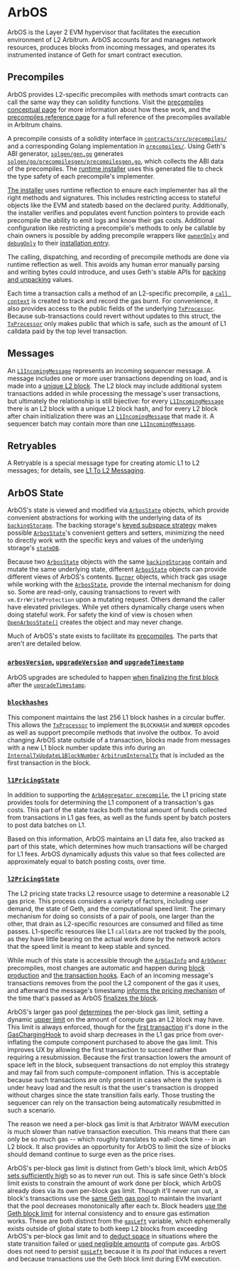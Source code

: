 # ArbOS

ArbOS is the Layer 2 EVM hypervisor that facilitates the execution environment of L2 Arbitrum. ArbOS accounts for and manages network resources, produces blocks from incoming messages, and operates its instrumented instance of Geth for smart contract execution.

## Precompiles

ArbOS provides L2-specific precompiles with methods smart contracts can call the same way they can solidity functions. Visit the [precompiles conceptual page](/build-decentralized-apps/precompiles/01-overview.md) for more information about how these work, and the [precompiles reference page](/build-decentralized-apps/precompiles/02-reference.md) for a full reference of the precompiles available in Arbitrum chains.

A precompile consists of a solidity interface in [`contracts/src/precompiles/`][nitro_precompiles_dir] and a corresponding Golang implementation in [`precompiles/`][precompiles_dir]. Using Geth's ABI generator, [`solgen/gen.go`][gen_file] generates [`solgen/go/precompilesgen/precompilesgen.go`][precompilesgen_link], which collects the ABI data of the precompiles. The [runtime installer][installer_link] uses this generated file to check the type safety of each precompile's implementer.

[The installer][installer_link] uses runtime reflection to ensure each implementer has all the right methods and signatures. This includes restricting access to stateful objects like the EVM and statedb based on the declared purity. Additionally, the installer verifies and populates event function pointers to provide each precompile the ability to emit logs and know their gas costs. Additional configuration like restricting a precompile's methods to only be callable by chain owners is possible by adding precompile wrappers like [`ownerOnly`][owneronly_link] and [`debugOnly`][debugonly_link] to their [installation entry][installation_link].

The calling, dispatching, and recording of precompile methods are done via runtime reflection as well. This avoids any human error manually parsing and writing bytes could introduce, and uses Geth's stable APIs for [packing and unpacking][packing_link] values.

Each time a transaction calls a method of an L2-specific precompile, a [`call context`][call_context_link] is created to track and record the gas burnt. For convenience, it also provides access to the public fields of the underlying [`TxProcessor`][txprocessor_link]. Because sub-transactions could revert without updates to this struct, the [`TxProcessor`][txprocessor_link] only makes public that which is safe, such as the amount of L1 calldata paid by the top level transaction.

[nitro_precompiles_dir]: https://github.com/OffchainLabs/nitro-contracts/tree/main/src/precompiles
[precompiles_dir]: https://github.com/OffchainLabs/nitro/tree/master/precompiles
[installer_link]: https://github.com/OffchainLabs/nitro/blob/bc6b52daf7232af2ca2fec3f54a5b546f1196c45/precompiles/precompile.go#L379
[installation_link]: https://github.com/OffchainLabs/nitro/blob/bc6b52daf7232af2ca2fec3f54a5b546f1196c45/precompiles/precompile.go#L403
[gen_file]: https://github.com/OffchainLabs/nitro/blob/master/solgen/gen.go
[owneronly_link]: https://github.com/OffchainLabs/nitro/blob/f11ba39cf91ee1fe1b5f6b67e8386e5efd147667/precompiles/wrapper.go#L58
[debugonly_link]: https://github.com/OffchainLabs/nitro/blob/f11ba39cf91ee1fe1b5f6b67e8386e5efd147667/precompiles/wrapper.go#L23
[precompilesgen_link]: https://github.com/OffchainLabs/nitro/blob/f11ba39cf91ee1fe1b5f6b67e8386e5efd147667/solgen/gen.go#L55
[packing_link]: https://github.com/OffchainLabs/nitro/blob/bc6b52daf7232af2ca2fec3f54a5b546f1196c45/precompiles/precompile.go#L438
[call_context_link]: https://github.com/OffchainLabs/nitro/blob/f11ba39cf91ee1fe1b5f6b67e8386e5efd147667/precompiles/context.go#L26

## Messages

An [`L1IncomingMessage`][l1incomingmessage_link] represents an incoming sequencer message. A message includes one or more user transactions depending on load, and is made into a [unique L2 block][produceblockadvanced_link]. The L2 block may include additional system transactions added in while processing the message's user transactions, but ultimately the relationship is still bijective: for every [`L1IncomingMessage`][l1incomingmessage_link] there is an L2 block with a unique L2 block hash, and for every L2 block after chain initialization there was an [`L1IncomingMessage`][l1incomingmessage_link] that made it. A sequencer batch may contain more than one [`L1IncomingMessage`][l1incomingmessage_link].

[l1incomingmessage_link]: https://github.com/OffchainLabs/nitro/blob/4ac7e9268e9885a025e0060c9ec30f9612f9e651/arbos/incomingmessage.go#L54
[produceblockadvanced_link]: https://github.com/OffchainLabs/nitro/blob/4ac7e9268e9885a025e0060c9ec30f9612f9e651/arbos/block_processor.go#L118

## Retryables

A Retryable is a special message type for creating atomic L1 to L2 messages; for details, see [L1 To L2 Messaging](/how-arbitrum-works/arbos/l1-l2-messaging.md).

## ArbOS State

ArbOS's state is viewed and modified via [`ArbosState`][arbosstate_link] objects, which provide convenient abstractions for working with the underlying data of its [`backingStorage`][backingstorage_link]. The backing storage's [keyed subspace strategy][subspace_link] makes possible [`ArbosState`][arbosstate_link]'s convenient getters and setters, minimizing the need to directly work with the specific keys and values of the underlying storage's [`stateDB`][statedb_link].

Because two [`ArbosState`][arbosstate_link] objects with the same [`backingStorage`][backingstorage_link] contain and mutate the same underlying state, different [`ArbosState`][arbosstate_link] objects can provide different views of ArbOS's contents. [`Burner`][burner_link] objects, which track gas usage while working with the [`ArbosState`][arbosstate_link], provide the internal mechanism for doing so. Some are read-only, causing transactions to revert with `vm.ErrWriteProtection` upon a mutating request. Others demand the caller have elevated privileges. While yet others dynamically charge users when doing stateful work. For safety the kind of view is chosen when [`OpenArbosState()`][openarbosstate_link] creates the object and may never change.

Much of ArbOS's state exists to facilitate its [precompiles](/build-decentralized-apps/precompiles/02-reference.md). The parts that aren't are detailed below.

[arbosstate_link]: https://github.com/OffchainLabs/nitro/blob/fa36a0f138b8a7e684194f9840315d80c390f324/arbos/arbosState/arbosstate.go#L36
[backingstorage_link]: https://github.com/OffchainLabs/nitro/blob/fa36a0f138b8a7e684194f9840315d80c390f324/arbos/storage/storage.go#L51
[statedb_link]: https://github.com/OffchainLabs/go-ethereum/blob/0ba62aab54fd7d6f1570a235f4e3a877db9b2bd0/core/state/statedb.go#L66
[subspace_link]: https://github.com/OffchainLabs/nitro/blob/fa36a0f138b8a7e684194f9840315d80c390f324/arbos/storage/storage.go#L21
[openarbosstate_link]: https://github.com/OffchainLabs/nitro/blob/fa36a0f138b8a7e684194f9840315d80c390f324/arbos/arbosState/arbosstate.go#L57
[burner_link]: https://github.com/OffchainLabs/nitro/blob/fa36a0f138b8a7e684194f9840315d80c390f324/arbos/burn/burn.go#L11

### [`arbosVersion`][arbosversion_link], [`upgradeVersion`][upgradeversion_link] and [`upgradeTimestamp`][upgradetimestamp_link]

ArbOS upgrades are scheduled to happen [when finalizing the first block][finalizeblock_link] after the [`upgradeTimestamp`][upgradetimestamp_link].

[arbosversion_link]: https://github.com/OffchainLabs/nitro/blob/fa36a0f138b8a7e684194f9840315d80c390f324/arbos/arbosState/arbosstate.go#L37
[upgradeversion_link]: https://github.com/OffchainLabs/nitro/blob/fa36a0f138b8a7e684194f9840315d80c390f324/arbos/arbosState/arbosstate.go#L38
[upgradetimestamp_link]: https://github.com/OffchainLabs/nitro/blob/fa36a0f138b8a7e684194f9840315d80c390f324/arbos/arbosState/arbosstate.go#L39
[finalizeblock_link]: https://github.com/OffchainLabs/nitro/blob/fa36a0f138b8a7e684194f9840315d80c390f324/arbos/block_processor.go#L350

### [`blockhashes`][blockhashes_link]

This component maintains the last 256 L1 block hashes in a circular buffer. This allows the [`TxProcessor`][txprocessor_link] to implement the `BLOCKHASH` and `NUMBER` opcodes as well as support precompile methods that involve the outbox. To avoid changing ArbOS state outside of a transaction, blocks made from messages with a new L1 block number update this info during an [`InternalTxUpdateL1BlockNumber`][internaltxupdatel1blocknumber_link] [`ArbitrumInternalTx`][arbitruminternaltx_link] that is included as the first transaction in the block.

[blockhashes_link]: https://github.com/OffchainLabs/nitro/blob/fa36a0f138b8a7e684194f9840315d80c390f324/arbos/blockhash/blockhash.go#L15
[internaltxupdatel1blocknumber_link]: https://github.com/OffchainLabs/nitro/blob/fa36a0f138b8a7e684194f9840315d80c390f324/arbos/internal_tx.go#L24
[arbitruminternaltx_link]: https://github.com/OffchainLabs/nitro/blob/fa36a0f138b8a7e684194f9840315d80c390f324/arbos/block_processor.go#L116
[txprocessor_link]: https://github.com/OffchainLabs/nitro/blob/fa36a0f138b8a7e684194f9840315d80c390f324/arbos/tx_processor.go#L33

### [`l1PricingState`][l1pricingstate_link]

In addition to supporting the [`ArbAggregator precompile`](/build-decentralized-apps/precompiles/02-reference.md#arbaggregator), the L1 pricing state provides tools for determining the L1 component of a transaction's gas costs. This part of the state tracks both the total amount of funds collected from transactions in L1 gas fees, as well as the funds spent by batch posters to post data batches on L1.

Based on this information, ArbOS maintains an L1 data fee, also tracked as part of this state, which determines how much transactions will be charged for L1 fees. ArbOS dynamically adjusts this value so that fees collected are approximately equal to batch posting costs, over time.

[l1pricingstate_link]: https://github.com/OffchainLabs/nitro/blob/fa36a0f138b8a7e684194f9840315d80c390f324/arbos/l1pricing/l1pricing.go#L16

### [`l2PricingState`][l2pricingstate_link]

The L2 pricing state tracks L2 resource usage to determine a reasonable L2 gas price. This process considers a variety of factors, including user demand, the state of Geth, and the computational speed limit. The primary mechanism for doing so consists of a pair of pools, one larger than the other, that drain as L2-specific resources are consumed and filled as time passes. L1-specific resources like L1 `calldata` are not tracked by the pools, as they have little bearing on the actual work done by the network actors that the speed limit is meant to keep stable and synced.

While much of this state is accessible through the [`ArbGasInfo`](/build-decentralized-apps/precompiles/02-reference.md#arbgasinfo) and [`ArbOwner`](/build-decentralized-apps/precompiles/02-reference.md#arbowner) precompiles, most changes are automatic and happen during [block production][block_production_link] and [the transaction hooks](geth#Hooks). Each of an incoming message's transactions removes from the pool the L2 component of the gas it uses, and afterward the message's timestamp [informs the pricing mechanism][notify_pricer_link] of the time that's passed as ArbOS [finalizes the block][finalizeblock_link].

ArbOS's larger gas pool [determines][maintain_limit_link] the per-block gas limit, setting a dynamic [upper limit][per_block_limit_link] on the amount of compute gas an L2 block may have. This limit is always enforced, though for the [first transaction][first_transaction_link] it's done in the [GasChargingHook](geth#GasChargingHook) to avoid sharp decreases in the L1 gas price from over-inflating the compute component purchased to above the gas limit. This improves UX by allowing the first transaction to succeed rather than requiring a resubmission. Because the first transaction lowers the amount of space left in the block, subsequent transactions do not employ this strategy and may fail from such compute-component inflation. This is acceptable because such transactions are only present in cases where the system is under heavy load and the result is that the user's transaction is dropped without charges since the state transition fails early. Those trusting the sequencer can rely on the transaction being automatically resubmitted in such a scenario.

The reason we need a per-block gas limit is that Arbitrator WAVM execution is much slower than native transaction execution. This means that there can only be so much gas -- which roughly translates to wall-clock time -- in an L2 block. It also provides an opportunity for ArbOS to limit the size of blocks should demand continue to surge even as the price rises.

ArbOS's per-block gas limit is distinct from Geth's block limit, which ArbOS [sets sufficiently high][geth_pool_set_link] so as to never run out. This is safe since Geth's block limit exists to constrain the amount of work done per block, which ArbOS already does via its own per-block gas limit. Though it'll never run out, a block's transactions use the [same Geth gas pool][same_geth_pool_link] to maintain the invariant that the pool decreases monotonically after each tx. Block headers [use the Geth block limit][use_geth_pool_link] for internal consistency and to ensure gas estimation works. These are both distinct from the [`gasLeft`][per_block_limit_link] variable, which ephemerally exists outside of global state to both keep L2 blocks from exceeding ArbOS's per-block gas limit and to [deduct space][deduct_space_link] in situations where the state transition failed or [used negligible amounts][negligible_amounts_link] of compute gas. ArbOS does not need to persist [`gasLeft`][per_block_limit_link] because it is its _pool_ that induces a revert and because transactions use the Geth block limit during EVM execution.

[l2pricingstate_link]: https://github.com/OffchainLabs/nitro/blob/fa36a0f138b8a7e684194f9840315d80c390f324/arbos/l2pricing/l2pricing.go#L14
[block_production_link]: https://github.com/OffchainLabs/nitro/blob/fa36a0f138b8a7e684194f9840315d80c390f324/arbos/block_processor.go#L77
[notify_pricer_link]: https://github.com/OffchainLabs/nitro/blob/fa36a0f138b8a7e684194f9840315d80c390f324/arbos/block_processor.go#L336
[maintain_limit_link]: https://github.com/OffchainLabs/nitro/blob/2ba6d1aa45abcc46c28f3d4f560691ce5a396af8/arbos/l2pricing/pools.go#L98
[per_block_limit_link]: https://github.com/OffchainLabs/nitro/blob/2ba6d1aa45abcc46c28f3d4f560691ce5a396af8/arbos/block_processor.go#L146
[first_transaction_link]: https://github.com/OffchainLabs/nitro/blob/2ba6d1aa45abcc46c28f3d4f560691ce5a396af8/arbos/block_processor.go#L237
[geth_pool_set_link]: https://github.com/OffchainLabs/nitro/blob/2ba6d1aa45abcc46c28f3d4f560691ce5a396af8/arbos/block_processor.go#L166
[same_geth_pool_link]: https://github.com/OffchainLabs/nitro/blob/2ba6d1aa45abcc46c28f3d4f560691ce5a396af8/arbos/block_processor.go#L199
[use_geth_pool_link]: https://github.com/OffchainLabs/nitro/blob/2ba6d1aa45abcc46c28f3d4f560691ce5a396af8/arbos/block_processor.go#L67
[deduct_space_link]: https://github.com/OffchainLabs/nitro/blob/faf55a1da8afcabb1f3c406b291e721bfde71a05/arbos/block_processor.go#L272
[negligible_amounts_link]: https://github.com/OffchainLabs/nitro/blob/faf55a1da8afcabb1f3c406b291e721bfde71a05/arbos/block_processor.go#L328
